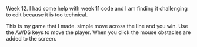 Week 12. I had some help with week 11 code and I am finding it challenging to edit because it is too technical.

This is my game that I made. simple move across the line and you win. Use the AWDS keys to move the player. When you click the mouse obstacles are added to the screen.